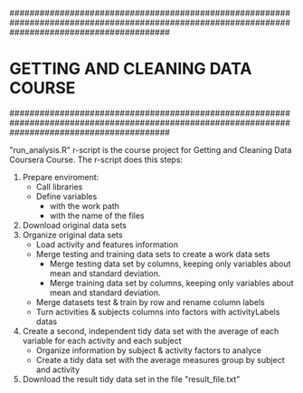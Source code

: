 ################################################################################################################################################
# GETTING AND CLEANING DATA COURSE                                                                                                                  #
################################################################################################################################################

"run_analysis.R" r-script is the course project for Getting and Cleaning Data Coursera Course. The r-script does this steps:
  1. Prepare enviroment:
		- Call libraries
		- Define variables
			- with the work path
			- with the name of the files
  2. Download original data sets
  3. Organize original data sets
		- Load activity and features information
		- Merge testing and training data sets  to create a work data sets
			- Merge testing data set by columns, keeping only variables about mean and standard deviation.
		    - Merge training data set by columns, keeping only variables about mean and standard deviation.
     	- Merge datasets test & train by row and rename column labels
        - Turn activities & subjects columns into factors with activityLabels datas
  4. Create a second, independent tidy data set with the average of each variable for each activity and each subject
        - Organize information by subject & activity factors to analyce
        - Create a tidy data set with the average measures group by  subject and activity
  5. Download the result tidy data set in the file "result_file.txt"
        